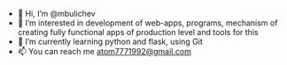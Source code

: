 - 👋 Hi, I’m @mbulichev
- 👀 I’m interested in development of web-apps, programs, mechanism of creating fully functional apps of production level and tools for this
- 🌱 I’m currently learning python and flask, using Git
- 📫 You can reach me atom7771992@gmail.com

<!---
mbulichev/mbulichev is a ✨ special ✨ repository because its `README.md` (this file) appears on your GitHub profile.
You can click the Preview link to take a look at your changes.
--->

